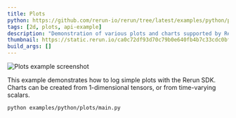```yaml
---
title: Plots
python: https://github.com/rerun-io/rerun/tree/latest/examples/python/plots/main.py
tags: [2d, plots, api-example]
description: "Demonstration of various plots and charts supported by Rerun."
thumbnail: https://static.rerun.io/ca0c72df93d70c79b0e640fb4b7c33cdc0bfe5f4_plots_480w.png
build_args: []
---
```


<picture>
  <source media="(max-width: 480px)" srcset="https://static.rerun.io/ca0c72df93d70c79b0e640fb4b7c33cdc0bfe5f4_plots_480w.png">
  <source media="(max-width: 768px)" srcset="https://static.rerun.io/0f491dd27f447cf85676aa633b96ac237405a90a_plots_768w.png">
  <source media="(max-width: 1024px)" srcset="https://static.rerun.io/7878cda563f709666023ec825f9f2619976931dd_plots_1024w.png">
  <source media="(max-width: 1200px)" srcset="https://static.rerun.io/a9910c443c9387793a852e50619933c1fb3c5aa6_plots_1200w.png">
  <img src="https://static.rerun.io/c5b91cf0bf2eaf91c71d6cdcd4fe312d4aeac572_plots_full.png" alt="Plots example screenshot">
</picture>

This example demonstrates how to log simple plots with the Rerun SDK. Charts can be created from 1-dimensional tensors, or from time-varying scalars.

```bash
python examples/python/plots/main.py
```
